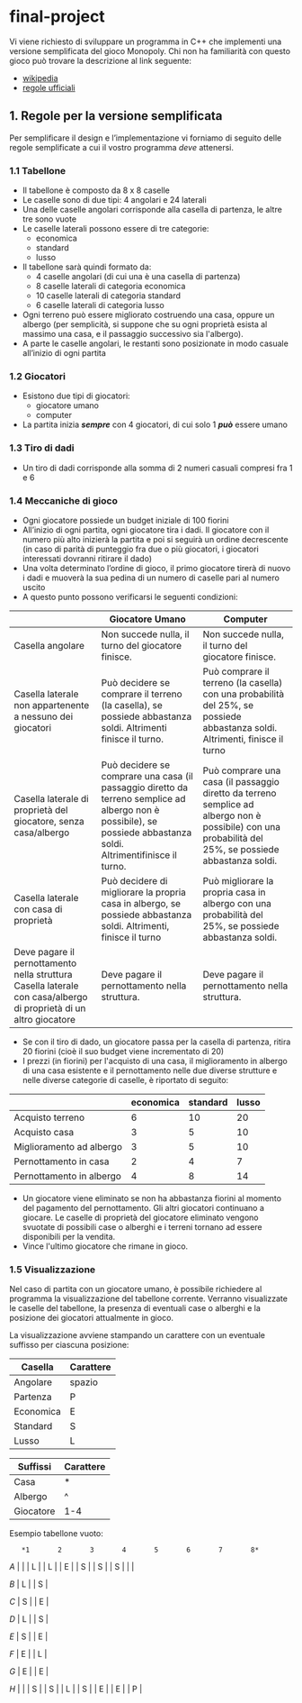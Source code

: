# final-project

Vi viene richiesto di sviluppare un programma in C++ che implementi una versione semplificata del gioco Monopoly. Chi non ha familiarità con questo gioco può trovare la descrizione al link seguente:

* [wikipedia](https://it.wikipedia.org/wiki/Monopoly)
* [regole ufficiali](https://www.wikihow.it/Giocare-a-Monopoly)

## 1. Regole per la versione semplificata
Per semplificare il design e l’implementazione vi forniamo di seguito delle regole semplificate a cui il vostro programma *deve* attenersi.

### 1.1 Tabellone
* Il tabellone è composto da 8 x 8 caselle
* Le caselle sono di due tipi: 4 angolari e 24 laterali
* Una delle caselle angolari corrisponde alla casella di partenza, le altre tre sono vuote
* Le caselle laterali possono essere di tre categorie:
    * economica
    * standard
    * lusso
* Il tabellone sarà quindi formato da:
    * 4 caselle angolari (di cui una è una casella di partenza)
    * 8 caselle laterali di categoria economica
    * 10 caselle laterali di categoria standard
    * 6 caselle laterali di categoria lusso
* Ogni terreno può essere migliorato costruendo una casa, oppure un albergo (per semplicità, si suppone che su ogni proprietà esista al massimo una casa, e il passaggio successivo sia l'albergo).
* A parte le caselle angolari, le restanti sono posizionate in modo casuale all’inizio di ogni partita

### 1.2 Giocatori
* Esistono due tipi di giocatori:
    * giocatore umano
    * computer
* La partita inizia **_sempre_** con 4 giocatori, di cui solo 1 **_può_** essere umano
### 1.3 Tiro di dadi
* Un tiro di dadi corrisponde alla somma di 2 numeri casuali compresi fra 1 e 6
### 1.4 Meccaniche di gioco
* Ogni giocatore possiede un budget iniziale di 100 fiorini
* All’inizio di ogni partita, ogni giocatore tira i dadi. Il giocatore con il numero più alto inizierà la partita e poi si seguirà un ordine decrescente (in caso di parità di punteggio fra due o più giocatori, i giocatori interessati dovranni ritirare il dado)
* Una volta determinato l’ordine di gioco, il primo giocatore tirerà di nuovo i dadi e muoverà la sua pedina di un numero di caselle pari al numero uscito
* A questo punto possono verificarsi le seguenti condizioni:

|   | Giocatore Umano | Computer |
|---|---|---|
| Casella angolare | Non succede nulla, il turno del giocatore finisce. | Non succede nulla, il turno del giocatore finisce. |
| Casella laterale non appartenente a nessuno dei giocatori | Può decidere se comprare il terreno (la casella), se possiede abbastanza soldi. Altrimenti finisce il turno. | Può comprare il terreno (la casella) con una probabilità del 25%, se possiede abbastanza soldi. Altrimenti, finisce il turno |
| Casella laterale di proprietà del giocatore, senza casa/albergo | Può decidere se comprare una casa (il passaggio diretto da terreno semplice ad albergo non è possibile), se possiede abbastanza soldi. Altrimentifinisce il turno. | Può comprare una casa (il passaggio diretto da terreno semplice ad albergo non è possibile) con una probabilità del 25%, se possiede abbastanza soldi. |
| Casella laterale con casa di proprietà  | Può decidere di migliorare la propria casa in albergo, se possiede abbastanza soldi. Altrimenti, finisce il turno | Può migliorare la propria casa in albergo con una probabilità del 25%, se possiede abbastanza soldi. |
|Deve pagare il pernottamento nella struttura Casella laterale con casa/albergo di proprietà di un altro giocatore | Deve pagare il pernottamento nella struttura. | Deve pagare il pernottamento nella struttura. |

* Se con il tiro di dado, un giocatore passa per la casella di partenza, ritira 20 fiorini (cioè il suo budget viene incrementato di 20)
* I prezzi (in fiorini) per l'acquisto di una casa, il miglioramento in albergo di una casa esistente e il pernottamento nelle due diverse strutture e nelle diverse categorie di caselle, è riportato di seguito:

| | economica | standard | lusso |
|---|---|---|---|
| Acquisto terreno | 6 | 10 | 20 |
| Acquisto casa | 3 | 5 | 10 |
| Miglioramento ad albergo | 3 | 5 | 10 |
| Pernottamento in casa | 2 | 4 | 7 |
| Pernottamento in albergo | 4 | 8 | 14 |

* Un giocatore viene eliminato se non ha abbastanza fiorini al momento del pagamento del pernottamento. Gli altri giocatori continuano a giocare. Le caselle di proprietà del giocatore eliminato vengono svuotate di possibili case o alberghi e i terreni tornano ad essere disponibili per la vendita.
* Vince l'ultimo giocatore che rimane in gioco.

### 1.5 Visualizzazione
Nel caso di partita con un giocatore umano, è possibile richiedere al programma la visualizzazione del tabellone corrente. Verranno visualizzate le caselle del tabellone, la presenza di eventuali case o alberghi e la posizione dei giocatori attualmente in gioco.

La visualizzazione avviene stampando un carattere con un eventuale suffisso per ciascuna posizione:

| Casella | Carattere |
|---|---|
| Angolare | spazio |
| Partenza | P |
| Economica | E |
| Standard | S |
| Lusso | L |

| Suffissi | Carattere |
|---|---|
| Casa | * |
| Albergo | ^ |
| Giocatore | 1-4 |

Esempio tabellone vuoto:

       *1       2       3       4       5       6       7       8*

*A*   |   |   | L |   | L |   | E |   | S |   | S |   | S |   |   |

*B*   | L |                                                   | S |

*C*   | S |                                                   | E |

*D*   | L |                                                   | S |

*E*   | S |                                                   | E |

*F*   | E |                                                   | L |

*G*   | E |                                                   | E |

*H*   |   |   | S |   | S |   | L |   | S |   | E |   | E |   | P |

